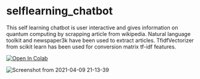 # selflearning_chatbot
This self learning chatbot is user interactive and gives information on quantum computing by scrapping article from wikipedia. 
Natural language toolkit and newspaper3k have been used to extract articles. 
TfidfVectorizer from scikit learn has been used for conversion matrix tf-idf features.

[![Open In Colab](https://colab.research.google.com/assets/colab-badge.svg)](https://colab.research.google.com/drive/10ST9i8mkl0eIHNjOaZo9EVD7N04KtKyX?usp=sharing)

![Screenshot from 2021-04-09 21-13-39](https://user-images.githubusercontent.com/55712612/114206185-b5ca6e80-9978-11eb-8e76-be8f5f557716.png)





